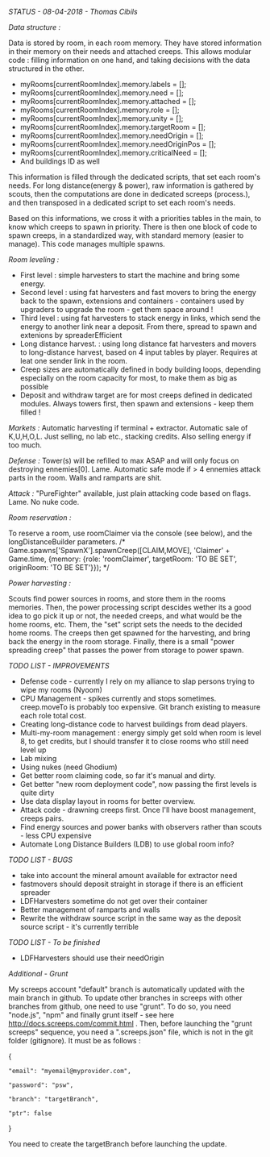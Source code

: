 *STATUS - 08-04-2018 - Thomas Cibils*


*Data structure :*

Data is stored by room, in each room memory. They have stored information in their memory on their needs and attached creeps. This allows modular code : filling information on one hand, and taking decisions with the data structured in the other.

 - myRooms[currentRoomIndex].memory.labels = [];
 - myRooms[currentRoomIndex].memory.need = [];
 - myRooms[currentRoomIndex].memory.attached = [];
 - myRooms[currentRoomIndex].memory.role = [];
 - myRooms[currentRoomIndex].memory.unity = [];
 - myRooms[currentRoomIndex].memory.targetRoom = [];
 - myRooms[currentRoomIndex].memory.needOrigin = [];
 - myRooms[currentRoomIndex].memory.needOriginPos = [];
 - myRooms[currentRoomIndex].memory.criticalNeed = [];
 - And buildings ID as well

This information is filled through the dedicated scripts, that set each room's needs. 
For long distance(energy & power), raw information is gathered by scouts, then the computations are done in dedicated screeps (process.), and then transposed in a dedicated script to set each room's needs.
 
Based on this informations, we cross it with a priorities tables in the main, to know which creeps to spawn in priority. There is then one block of code to spawn creeps, in a standardized way, with standard memory (easier to manage). This code manages multiple spawns.
 

*Room leveling :*

 - First level : simple harvesters to start the machine and bring some energy.
 - Second level : using fat harvesters and fast movers to bring the energy back to the spawn, extensions and containers - containers used by upgraders to upgrade the room - get them space around !
 - Third level : using fat harvesters to stack energy in links, which send the energy to another link near a deposit. From there, spread to spawn and extenions by spreaderEfficient
 - Long distance harvest. : using long distance fat harvesters and movers to long-distance harvest, based on 4 input tables by player. Requires at leat one sender link in the room.
 - Creep sizes are automatically defined in body building loops, depending especially on the room capacity for most, to make them as big as possible
 - Deposit and withdraw target are for most creeps defined in dedicated modules. Always towers first, then spawn and extensions - keep them filled !

 
*Markets :* Automatic harvesting if terminal + extractor. Automatic sale of K,U,H,O,L. Just selling, no lab etc., stacking credits. Also selling energy if too much.

*Defense :* Tower(s) will be refilled to max ASAP and will only focus on destroying ennemies[0]. Lame. Automatic safe mode if > 4 ennemies attack parts in the room. Walls and ramparts are shit.

*Attack  :* "PureFighter" available, just plain attacking code based on flags. Lame. No nuke code.


*Room reservation :* 

To reserve a room, use roomClaimer via the console (see below), and the longDistanceBuilder parameters.
/*
Game.spawns['SpawnX'].spawnCreep([CLAIM,MOVE], 'Claimer' + Game.time,  {memory: {role: 'roomClaimer', targetRoom: 'TO BE SET', originRoom: 'TO BE SET'}});
*/


*Power harvesting :*

Scouts find power sources in rooms, and store them in the rooms memories. 
Then, the power processing script descides wether its a good idea to go pick it up or not, the needed creeps, and what would be the home rooms, etc.
Them, the "set" script sets the needs to the decided home rooms. The creeps then get spawned for the harvesting, and bring back the energy in the room storage.
Finally, there is a small "power spreading creep" that passes the power from storage to power spawn.


*TODO LIST - IMPROVEMENTS*
 - Defense code - currently I rely on my alliance to slap persons trying to wipe my rooms (Nyoom)
 - CPU Management - spikes currently and stops sometimes. creep.moveTo is probably too expensive. Git branch existing to measure each role total cost.
 - Creating long-distance code to harvest buildings from dead players.
 - Multi-my-room management : energy simply get sold when room is level 8, to get credits, but I should transfer it to close rooms who still need level up
 - Lab mixing
 - Using nukes (need Ghodium)
 - Get better room claiming code, so far it's manual and dirty.
 - Get better "new room deployment code", now passing the first levels is quite dirty
 - Use data display layout in rooms for better overview.
 - Attack code - drawning creeps first. Once I'll have boost management, creeps pairs.
 - Find energy sources and power banks with observers rather than scouts - less CPU expensive
 - Automate Long Distance Builders (LDB) to use global room info?

*TODO LIST - BUGS*
 - take into account the mineral amount available for extractor need
 - fastmovers should deposit straight in storage if there is an efficient spreader
 - LDFHarvesters sometime do not get over their container
 - Better management of ramparts and walls
 - Rewrite the withdraw source script in the same way as the deposit source script - it's currently terrible
 
 *TODO LIST - To be finished*
 - LDFHarvesters should use their needOrigin
 
 
 *Additional - Grunt*
 
My screeps account "default" branch is automatically updated with the main branch in github. To update other branches in screeps with other branches from github, one need to use "grunt". To do so, you need "node.js", "npm" and finally grunt itself - see here http://docs.screeps.com/commit.html . Then, before launching the "grunt screeps" sequence, you need a ".screeps.json" file, which is not in the git folder (gitignore). It must be as follows :

{

	"email": "myemail@myprovider.com",

	"password": "psw",

	"branch": "targetBranch",

	"ptr": false

}

You need to create the targetBranch before launching the update.